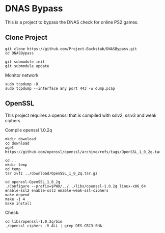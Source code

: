 # DNAS Bypass

This is a project to bypass the DNAS check for online PS2 games.


## Clone Project

```
git clone https://github.com/Project-Backstab/DNASBypass.git
cd DNASBypass

git submodule init
git submodule update
```

Monitor network
```
sudo tcpdump -D
sudo tcpdump --interface any port 443 -w dump.pcap
```

## OpenSSL

This project requires a openssl that is compiled with sslv2, sslv3 and weak ciphers.

Compile openssl 1.0.2q
```
mkdir download
cd download
wget https://github.com/openssl/openssl/archive/refs/tags/OpenSSL_1_0_2q.tar.gz

cd ..
mkdir temp
cd temp
tar xvfz ../download/OpenSSL_1_0_2q.tar.gz

cd openssl-OpenSSL_1_0_2q
./Configure --prefix=$PWD/../../libs/openssl-1.0.2q linux-x86_64 enable-ssl2 enable-ssl3 enable-weak-ssl-ciphers
make depend
make -j 4
make install
```

Check:
```
cd libs/openssl-1.0.2q/bin
./openssl ciphers -V ALL | grep DES-CBC3-SHA
```
